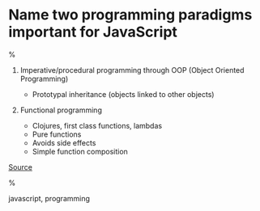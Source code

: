 # Name two programming paradigms important for JavaScript

%

1. Imperative/procedural programming through OOP (Object Oriented Programming)
    - Prototypal inheritance (objects linked to other objects)

2. Functional programming
    - Clojures, first class functions, lambdas
    - Pure functions
    - Avoids side effects
    - Simple function composition

[Source](https://medium.com/javascript-scene/10-interview-questions-every-javascript-developer-should-know-6fa6bdf5ad95)

%

javascript, programming

